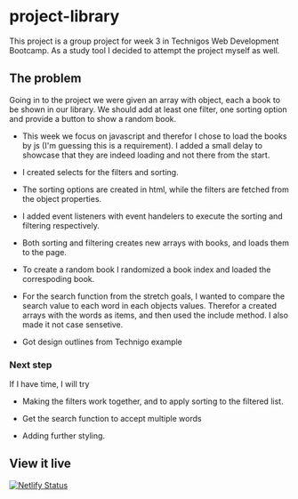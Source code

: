 # project-library

This project is a group project for week 3 in Technigos Web Development Bootcamp.
As a study tool I decided to attempt the project myself as well.

## The problem

Going in to the project we were given an array with object, each a book to be shown in our library. We should add at least one filter, one sorting option and provide a button to show a random book.

- This week we focus on javascript and therefor I chose to load the books by js (I'm guessing this is a requirement). I added a small delay to showcase that they are indeed loading and not there from the start.

- I created selects for the filters and sorting.
- The sorting options are created in html, while the filters are fetched from the object properties.
- I added event listeners with event handelers to execute the sorting and filtering respectively.
- Both sorting and filtering creates new arrays with books, and loads them to the page.

- To create a random book I randomized a book index and loaded the correspoding book.

- For the search function from the stretch goals, I wanted to compare the search value to each word in each objects values. Therefor a created arrays with the words as items, and then used the include method. I also made it not case sensetive.

- Got design outlines from Technigo example

### Next step

If I have time, I will try

- Making the filters work together, and to apply sorting to the filtered list.

- Get the search function to accept multiple words

- Adding further styling.

## View it live

[![Netlify Status](https://api.netlify.com/api/v1/badges/538806e1-a1ef-42be-a607-91e4a1c03b89/deploy-status)](https://app.netlify.com/sites/sofias-library/deploys)
